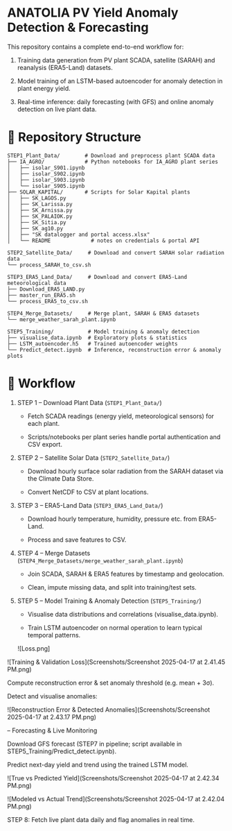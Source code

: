 # ANATOLIA PV Yield Anomaly Detection & Forecasting

This repository contains a complete end-to-end workflow for:

  1. Training data generation from PV plant SCADA, satellite (SARAH) and reanalysis (ERA5-Land) datasets.

  2. Model training of an LSTM-based autoencoder for anomaly detection in plant energy yield.

  3. Real-time inference: daily forecasting (with GFS) and online anomaly detection on live plant data.

# 📂 Repository Structure

```
STEP1_Plant_Data/        # Download and preprocess plant SCADA data
├── IA_AGRO/             # Python notebooks for IA_AGRO plant series
│   ├── isolar_S901.ipynb
│   ├── isolar_S902.ipynb
│   ├── isolar_S903.ipynb
│   └── isolar_S905.ipynb
├── SOLAR_KAPITAL/       # Scripts for Solar Kapital plants
│   ├── SK_LAGOS.py
│   ├── SK_Larissa.py
│   ├── SK_Arnissa.py
│   ├── SK_PALAIOK.py
│   ├── SK_Sitia.py
│   ├── SK_ag10.py
│   ├── "SK datalogger and portal access.xlsx"
│   └── README             # notes on credentials & portal API

STEP2_Satellite_Data/     # Download and convert SARAH solar radiation data
└── process_SARAH_to_csv.sh

STEP3_ERA5_Land_Data/     # Download and convert ERA5-Land meteorological data
├── Download_ERA5_LAND.py
├── master_run_ERA5.sh
└── process_ERA5_to_csv.sh

STEP4_Merge_Datasets/     # Merge plant, SARAH & ERA5 datasets
└── merge_weather_sarah_plant.ipynb

STEP5_Training/           # Model training & anomaly detection
├── visualise_data.ipynb  # Exploratory plots & statistics
├── LSTM_autoencoder.h5   # Trained autoencoder weights
└── Predict_detect.ipynb  # Inference, reconstruction error & anomaly plots
```

# 🔄 Workflow
1. STEP 1 – Download Plant Data (```STEP1_Plant_Data/```)

    - Fetch SCADA readings (energy yield, meteorological sensors) for each plant.

    - Scripts/notebooks per plant series handle portal authentication and CSV export.

2. STEP 2 – Satellite Solar Data (```STEP2_Satellite_Data/```)

    - Download hourly surface solar radiation from the SARAH dataset via the Climate Data Store.

    - Convert NetCDF to CSV at plant locations.

3. STEP 3 – ERA5-Land Data (```STEP3_ERA5_Land_Data/```)

    - Download hourly temperature, humidity, pressure etc. from ERA5-Land.

    - Process and save features to CSV.

4. STEP 4 – Merge Datasets (```STEP4_Merge_Datasets/merge_weather_sarah_plant.ipynb```)

    - Join SCADA, SARAH & ERA5 features by timestamp and geolocation.

    - Clean, impute missing data, and split into training/test sets.

5. STEP 5 – Model Training & Anomaly Detection (```STEP5_Training/```)

    - Visualise data distributions and correlations (visualise_data.ipynb).

    - Train LSTM autoencoder on normal operation to learn typical temporal patterns.

    ![Loss.png]

![Training & Validation Loss](Screenshots/Screenshot 2025-04-17 at 2.41.45 PM.png)

Compute reconstruction error & set anomaly threshold (e.g. mean + 3σ).

Detect and visualise anomalies:

![Reconstruction Error & Detected Anomalies](Screenshots/Screenshot 2025-04-17 at 2.43.17 PM.png)

– Forecasting & Live Monitoring

Download GFS forecast (STEP7 in pipeline; script available in STEP5_Training/Predict_detect.ipynb).

Predict next-day yield and trend using the trained LSTM model.

![True vs Predicted Yield](Screenshots/Screenshot 2025-04-17 at 2.42.34 PM.png)

![Modeled vs Actual Trend](Screenshots/Screenshot 2025-04-17 at 2.42.04 PM.png)

STEP 8: Fetch live plant data daily and flag anomalies in real time.







